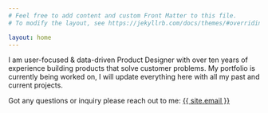 ```yaml
---
# Feel free to add content and custom Front Matter to this file.
# To modify the layout, see https://jekyllrb.com/docs/themes/#overriding-theme-defaults

layout: home
---
```


I am user-focused & data-driven Product Designer with over ten years of experience building products that solve customer problems. My portfolio is currently being worked on, I will update everything here with all my past and current projects. 

Got any questions or inquiry please reach out to me: <a class="u-email" href="mailto:{{ site.email }}">{{ site.email }}</a>